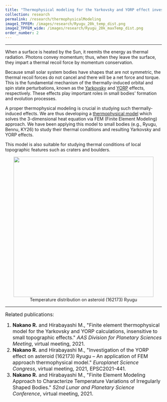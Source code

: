 ```yaml
---
title: "Thermophysical modeling for the Yarkovsky and YORP effect investigations"
collection: research
permalink: /research/thermophysicalModeling
image1_TPFEM: /images/research/Ryugu_20k_temp_dist.png
image2_TPFEM_wide: /images/research/Ryugu_20k_maxTemp_dist.png
order_number: 2
---
```

---
When a surface is heated by the Sun, it reemits the energy as thermal radiation.
Photons convey momentum; thus, when they leave the surface, they impart a thermal
recoil force by momentum conservation.

Because small solar system bodies have shapes that are not symmetric,
the thermal recoil forces do not cancel and there will be a net force and torque.
This is the fundamental mechanism of the thermally-induced orbital and
spin state perturbations, known as the [Yarkovsky](https://en.wikipedia.org/wiki/Yarkovsky_effect)
and [YORP](https://en.wikipedia.org/wiki/Yarkovsky%E2%80%93O%27Keefe%E2%80%93Radzievskii%E2%80%93Paddack_effect)
effects, respectively. These effects play important roles in small bodies' formation
and evolution processes.

A proper thermophysical modeling is crucial in studying such thermally-induced effects.
We are thus developing a [thermophysical model](/Software) which solves the 3-dimensional heat equation
via FEM (Finite Element Modeling) approach. We have been applying this model to
small bodies (e.g., Ryugu, Bennu, KY26) to study their thermal conditions
and resulting Yarkovsky and YORP effects.

This model is also suitable for studying thermal conditions of local topographic
features such as craters and boulders.

<p style="text-align:center">
    <img src="/images/research/Ryugu_20k_temp_dist.gif" width="450"/><br>
    Temperature distribution on asteroid (162173) Ryugu
</p>

---
<font size="3"> Related publications:</font>
<font size="3">
    <ol>
        <li><strong>Nakano R.</strong> and Hirabayashi M., "Finite element thermophysical model for the Yarkovsky and YORP calculations, insensitive to small topographic effects." <i>AAS Division for Planetary Sciences Meeting</i>, virtual meeting, 2021.
        </li>
        <li><strong>Nakano R.</strong> and Hirabayashi M., "Investigation of the YORP effect on asteroid (162173) Ryugu – An application of FEM approach thermophysical model." <i>Europlanet Science Congress</i>, virtual meeting, 2021, EPSC2021-441.
        </li>
        <li><strong>Nakano R.</strong> and Hirabayashi M., "Finite Element Modeling Approach to Characterize Temperature Variations of Irregularly Shaped Bodies." <i>52nd Lunar and Planetary Science Conference</i>, virtual meeting, 2021.
        </li>
    </ol>
</font>
